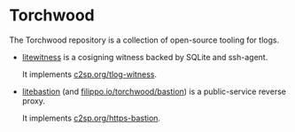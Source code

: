 # Torchwood

The Torchwood repository is a collection of open-source tooling for tlogs.

  - [litewitness][] is a cosigning witness backed by SQLite and ssh-agent.
    
    It implements [c2sp.org/tlog-witness][].

  - [litebastion][] (and [filippo.io/torchwood/bastion][]) is a public-service
    reverse proxy.
    
    It implements [c2sp.org/https-bastion][].

[filippo.io/torchwood/bastion]: https://pkg.go.dev/filippo.io/torchwood/bastion
[litebastion]: /cmd/litebastion/README.md
[litewitness]: /cmd/litewitness/README.md
[c2sp.org/tlog-witness]: https://c2sp.org/tlog-witness
[c2sp.org/https-bastion]: https://c2sp.org/https-bastion
